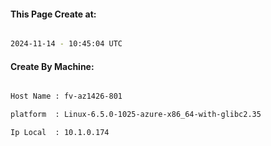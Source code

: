 
   
#### This Page Create at:

```bash

2024-11-14 - 10:45:04 UTC

```

#### Create By Machine:

```bash

Host Name : fv-az1426-801

platform  : Linux-6.5.0-1025-azure-x86_64-with-glibc2.35

Ip Local  : 10.1.0.174

```


